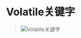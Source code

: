# Volatile关键字
> ![Volatile关键字](https://github.com/Lp700750/Blogs/assets/104414865/2e064643-23cf-484f-9f38-9375f2ad577b)
